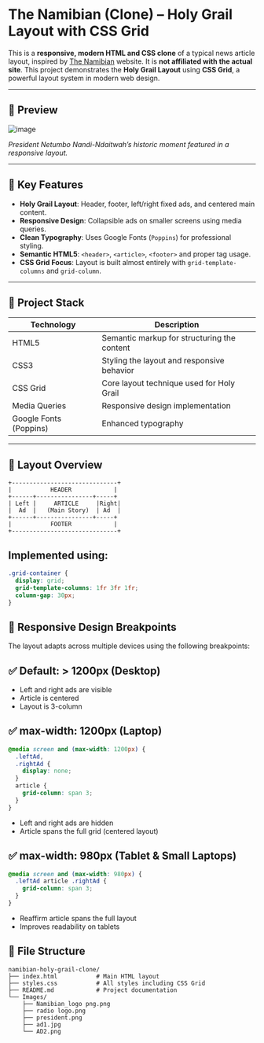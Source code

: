 #  The Namibian (Clone) – Holy Grail Layout with CSS Grid

This is a **responsive, modern HTML and CSS clone** of a typical news article layout, inspired by [The Namibian](https://www.namibian.com.na/) website. It is **not affiliated with the actual site**. This project demonstrates the **Holy Grail Layout** using **CSS Grid**, a powerful layout system in modern web design.

---

## 📸 Preview

![image](https://github.com/user-attachments/assets/2525a502-0f3d-47c7-8e65-21e274c04432)

*President Netumbo Nandi-Ndaitwah’s historic moment featured in a responsive layout.*

---

## 🧩 Key Features

- **Holy Grail Layout**: Header, footer, left/right fixed ads, and centered main content.
- **Responsive Design**: Collapsible ads on smaller screens using media queries.
- **Clean Typography**: Uses Google Fonts (`Poppins`) for professional styling.
- **Semantic HTML5**: `<header>`, `<article>`, `<footer>` and proper tag usage.
- **CSS Grid Focus**: Layout is built almost entirely with `grid-template-columns` and `grid-column`.

---

## 🧰 Project Stack

| Technology | Description                                  |
|------------|----------------------------------------------|
| HTML5      | Semantic markup for structuring the content  |
| CSS3       | Styling the layout and responsive behavior   |
| CSS Grid   | Core layout technique used for Holy Grail    |
| Media Queries | Responsive design implementation         |
| Google Fonts (Poppins) | Enhanced typography              |

---

## 🎯 Layout Overview

```text
+------------------------------+
|           HEADER            |
+------+----------------+-----+
| Left |     ARTICLE     |Right|
|  Ad  |   (Main Story)  | Ad  |
+------+----------------+-----+
|           FOOTER            |
+------------------------------+
```
## Implemented using:
```css
.grid-container {
  display: grid;
  grid-template-columns: 1fr 3fr 1fr;
  column-gap: 30px;
}
```

## 📱 Responsive Design Breakpoints
The layout adapts across multiple devices using the following breakpoints:
## ✅ Default: > 1200px (Desktop)
- Left and right ads are visible
- Article is centered
- Layout is 3-column
## ✅ max-width: 1200px (Laptop)
```css
@media screen and (max-width: 1200px) {
  .leftAd,
  .rightAd {
    display: none;
  }
  article {
    grid-column: span 3;
  }
}
```
- Left and right ads are hidden
- Article spans the full grid (centered layout)

## ✅ max-width: 980px (Tablet & Small Laptops)
```css
@media screen and (max-width: 980px) {
  .leftAd article .rightAd {
    grid-column: span 3;
  }
}
```
- Reaffirm article spans the full layout
- Improves readability on tablets
## 📂 File Structure
```text
namibian-holy-grail-clone/
├── index.html           # Main HTML layout
├── styles.css           # All styles including CSS Grid
├── README.md            # Project documentation
└── Images/
    ├── Namibian_logo png.png
    ├── radio logo.png
    ├── president.png
    ├── ad1.jpg
    └── AD2.png
```



